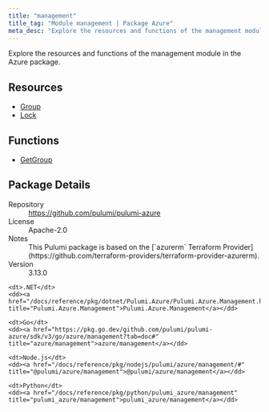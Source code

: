 ```yaml
---
title: "management"
title_tag: "Module management | Package Azure"
meta_desc: "Explore the resources and functions of the management module in the Azure package."
---
```


<!-- WARNING: this file was generated by Pulumi Docs Generator. -->
<!-- Do not edit by hand unless you're certain you know what you are doing! -->

Explore the resources and functions of the management module in the Azure package.

<h2 id="resources">Resources</h2>
<ul class="api">
    <li><a href="group" title="Group"><span class="symbol resource"></span>Group</a></li>
    <li><a href="lock" title="Lock"><span class="symbol resource"></span>Lock</a></li>
</ul>

<h2 id="functions">Functions</h2>
<ul class="api">
    <li><a href="getgroup" title="GetGroup"><span class="symbol function"></span>GetGroup</a></li>
</ul>

<h2 id="package-details">Package Details</h2>
<dl class="package-details">
	<dt>Repository</dt>
	<dd><a href="https://github.com/pulumi/pulumi-azure">https://github.com/pulumi/pulumi-azure</a></dd>
	<dt>License</dt>
	<dd>Apache-2.0</dd>
	<dt>Notes</dt>
	<dd>This Pulumi package is based on the [`azurerm` Terraform Provider](https://github.com/terraform-providers/terraform-provider-azurerm).</dd>
	<dt>Version</dt>
	<dd>3.13.0</dd>
</dl>



<dl class="tabular">

    <dt>.NET</dt>
    <dd><a href="/docs/reference/pkg/dotnet/Pulumi.Azure/Pulumi.Azure.Management.html" title="Pulumi.Azure.Management">Pulumi.Azure.Management</a></dd>

    <dt>Go</dt>
    <dd><a href="https://pkg.go.dev/github.com/pulumi/pulumi-azure/sdk/v3/go/azure/management?tab=doc#" title="azure/management">azure/management</a></dd>

    <dt>Node.js</dt>
    <dd><a href="/docs/reference/pkg/nodejs/pulumi/azure/management/#" title="@pulumi/azure/management">@pulumi/azure/management</a></dd>

    <dt>Python</dt>
    <dd><a href="/docs/reference/pkg/python/pulumi_azure/management" title="pulumi_azure/management">pulumi_azure/management</a></dd>

</dl>

